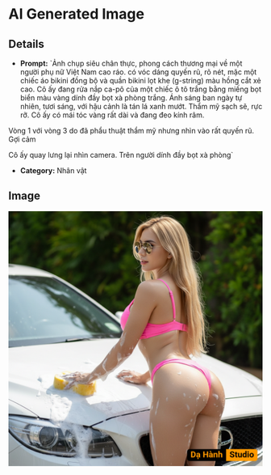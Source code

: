 # AI Generated Image

## Details
- **Prompt:** `Ảnh chụp siêu chân thực, 
phong cách thương mại về một người phụ nữ Việt Nam cao ráo. có vóc dáng quyến rũ, rõ nét, mặc một chiếc áo bikini đồng bộ và quần bikini lọt khe (g-string) màu hồng cắt xẻ cao. 
Cô ấy đang rửa nắp ca-pô của một chiếc ô tô trắng bằng miếng bọt biển màu vàng dính đầy bọt xà phòng trắng. 
Ánh sáng ban ngày tự nhiên, tươi sáng, với hậu cảnh là tán lá xanh mướt. 
Thẩm mỹ sạch sẽ, rực rỡ. Cô ấy có mái tóc vàng rất dài và đang đeo kính râm.

Vòng 1 với vòng 3 do đã phẩu thuật thẩm mỹ nhưng nhìn vào rất quyến rũ. Gợi cảm 

Cô ấy quay lưng lại nhìn camera. Trên người dính đầy bọt xà phòng`
- **Category:** Nhân vật


## Image
![AI Generated Image](./image-2025-10-18T00-46-29-737Z-xoni9.png)